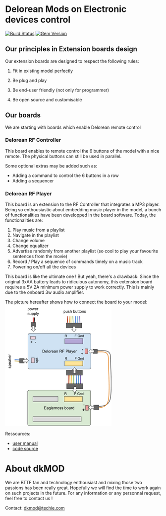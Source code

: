 # Delorean Mods on Electronic devices control

[![Build Status](https://travis-ci.org/pages-themes/minimal.svg?branch=master)](https://travis-ci.org/pages-themes/minimal) [![Gem Version](https://badge.fury.io/rb/jekyll-theme-minimal.svg)](https://badge.fury.io/rb/jekyll-theme-minimal)

## Our principles in Extension boards design

Our extension boards are designed to respect the following rules:

1. Fit in existing model perfectly

2. Be plug and play

3. Be end-user friendly (not only for programmer)

4. Be open source and customisable

## Our boards

We are starting with boards which enable Delorean remote control

### Delorean RF Controller

This board enables to remote control the 6 buttons of the model with a nice remote.
The physical buttons can still be used in parallel.

Some optional extras may be added such as:
- Adding a command to control the 6 buttons in a row
- Adding a sequencer


### Delorean RF Player

This board is an extension to the RF Controller that integrates a MP3 player.
Being so enthousiastic about embedding music player in the model, a bunch of functionalities have been developped in the board software. Today, the functionalities are:

1. Play music from a playlist
2. Navigate in the playlist
3. Change volume
4. Change equalizer
5. Advertise randomly from another playlist (so cool to play your favourite sentences from the movie)
6. Record / Play a sequence of commands timely on a music track
7. Powering on/off all the devices

This board is like the ultimate one !
But yeah, there's a drawback: Since the original 3xAA battery leads to ridiculous autonomy, this extension board requires a 5V 2A minimum power supply to work correctly. This is mainly due to the onboard 3w audio amplifier.

The picture hereafter shows how to connect the board to your model:
![rfplayer wiring](docs/images/image3.png?raw=true)

Ressources:
- [user manual](https://github.com/henrio-net/dkmod-delorean/raw/master/docs/Delorean%20RF%20Player%20-%20user%20manual%20-%20v1.pdf)
- [code source](code/HOLD)


# About dkMOD
We are BTTF fan and technology enthousiast and mixing those two passions has been really great.
Hopefully we will find the time to work again on such projects in the future.
For any information or any personnal request, feel free to contact us !

Contact: [dkmod@techie.com](mailto:dkmod@techie.com)

